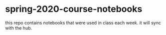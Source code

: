 # spring-2020-course-notebooks
this repo contains notebooks that were used in class each week. it will sync with the hub.
